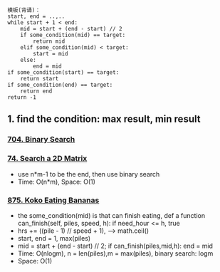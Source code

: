```
模板(背诵)：
start, end = ..,..
while start + 1 < end:
	mid = start + (end - start) // 2
	if some_condition(mid) == target:
		return mid
	elif some_condition(mid) < target:
		start = mid
	else:
		end = mid
if some_condition(start) == target:
	return start
if some_condition(end) == target:
	return end
return -1
```

## 1. find the condition: max result, min result


### [704. Binary Search](https://github.com/liangliang1120/leetcode/blob/main/solutions/704-Binary-Search.py)


### [74. Search a 2D Matrix](https://github.com/liangliang1120/leetcode/blob/main/solutions/0074-Search-a-2D-Matrix.py)
- use n*m-1 to be the end, then use binary search
- Time: O(n*m), Space: O(1)

### [875. Koko Eating Bananas](https://github.com/liangliang1120/leetcode/blob/main/solutions/0875-Koko-Eating-Bananas.py)
- the some_condition(mid) is that can finish eating, def a function can_finish(self, piles, speed, h): if need_hour <= h, true
- hrs += ((pile - 1) // speed + 1), --> math.ceil()
- start, end = 1, max(piles)
- mid = start + (end - start) // 2; if can_finish(piles,mid,h): end = mid 
- Time: O(nlogm), n = len(piles),m = max(piles), binary search: logm
- Space: O(1)
